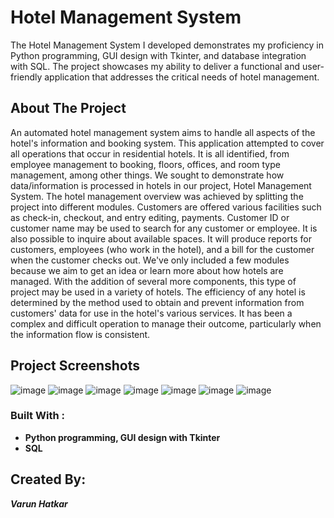# Hotel Management System
The Hotel Management System I developed demonstrates my proficiency in Python programming, GUI design with Tkinter, and database integration with SQL. The project showcases my ability to
deliver a functional and user-friendly application that addresses the critical needs of hotel management.

<!-- ABOUT THE PROJECT -->
## About The Project

An automated hotel management system aims to handle all aspects of the hotel's information and booking system. This application attempted to cover all operations that occur in residential hotels. It is all identified, from employee management to booking, floors, offices, and room type management, among other things. We sought to demonstrate how data/information is processed in hotels in our project, Hotel Management System. The hotel management overview was achieved by splitting the project into different modules. Customers are offered various facilities such as check-in, checkout, and entry editing, payments. Customer ID or customer name may be used to search for any customer or employee. It is also possible to inquire about available spaces. It will produce reports for customers, employees (who work in the hotel), and a bill for the customer when the customer checks out. We've only included a few modules because we aim to get an idea or learn more about how hotels are managed. With the addition of several more components, this type of project may be used in a variety of hotels. The efficiency of any hotel is determined by the method used to obtain and prevent information from customers' data for 
use in the hotel's various services. It has been a complex and difficult operation to manage their outcome, particularly when the information flow is consistent.

<!-- ABOUT THE PROJECT -->
## Project Screenshots

![image](https://github.com/Varun-2510/Hotel-Management-System-4th-Sem-Project/assets/98681983/08b8939e-bde9-408f-9023-c6a27cc68f3a)
![image](https://github.com/Varun-2510/Hotel-Management-System-4th-Sem-Project/assets/98681983/3615a2ec-813b-4c3c-8f8c-813494997226)
![image](https://github.com/Varun-2510/Hotel-Management-System-4th-Sem-Project/assets/98681983/1bcd906c-ee41-4c42-b271-0effefc82c51)
![image](https://github.com/Varun-2510/Hotel-Management-System-4th-Sem-Project/assets/98681983/052c0058-50ef-4db3-874f-92af809b3c45)
![image](https://github.com/Varun-2510/Hotel-Management-System-4th-Sem-Project/assets/98681983/b7fc7674-ec7d-4113-9b91-91a224c870b3)
![image](https://github.com/Varun-2510/Hotel-Management-System-4th-Sem-Project/assets/98681983/b9f3a2c7-d2f9-4eda-aa1f-47b35275eef1)
![image](https://github.com/Varun-2510/Hotel-Management-System-4th-Sem-Project/assets/98681983/550d5246-c7bc-4d1f-96e7-a92408faef83)

### Built With :
* **Python programming, GUI design with Tkinter**
* **SQL** 

## Created By:
<b><i>Varun Hatkar</i></b><br><br>
